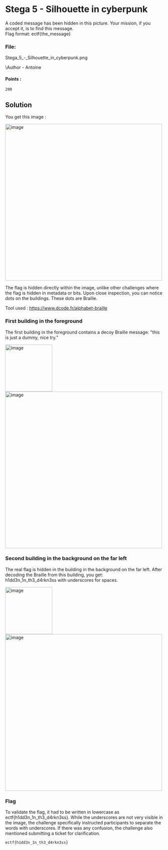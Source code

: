 ﻿# Stega 5 - Silhouette in cyberpunk

A coded message has been hidden in this picture. Your mission, if you accept it, is to find this message.  
Flag format: ectf{the_message}

### File:
Stega_5_-_Silhouette_in_cyberpunk.png

\Author - Antoine

#### Points :
`200`

## Solution
You get this image :  

<img width="500" alt="image" src="https://github.com/Firou9858/ECTF-main/blob/main/ECTF-main/Stega/Stega%205%20-%20Silhouette%20in%20cyberpunk/Stega_5_-_Silhouette_in_cyberpunk.png?raw=true" />


The flag is hidden directly within the image, unlike other challenges where the flag is hidden in metadata or bits. Upon close inspection, you can notice dots on the buildings. These dots are Braille.  

Tool used : https://www.dcode.fr/alphabet-braille

### First building in the foreground
The first building in the foreground contains a decoy Braille message: "this is just a dummy, nice try."  

<img width="150" alt="image" src="https://github.com/Firou9858/ECTF-main/blob/main/ECTF-main/Stega/Stega%205%20-%20Silhouette%20in%20cyberpunk/first_building.png?raw=true" />  
   
<img width="500" alt="image" src="https://github.com/Firou9858/ECTF-main/blob/main/ECTF-main/Stega/Stega%205%20-%20Silhouette%20in%20cyberpunk/first_translation.png?raw=true" />  

### Second building in the background on the far left
The real flag is hidden in the building in the background on the far left. After decoding the Braille from this building, you get:  
h1dd3n_1n_th3_d4rkn3ss with underscores for spaces.  

<img width="150" alt="image" src="https://github.com/Firou9858/ECTF-main/blob/main/ECTF-main/Stega/Stega%205%20-%20Silhouette%20in%20cyberpunk/second_building.png?raw=true" /> 
  
<img width="500" alt="image" src="https://github.com/Firou9858/ECTF-main/blob/main/ECTF-main/Stega/Stega%205%20-%20Silhouette%20in%20cyberpunk/second_translation.png?raw=true"/>  

### Flag
To validate the flag, it had to be written in lowercase as ectf{h1dd3n_1n_th3_d4rkn3ss}. While the underscores are not very visible in the image, the challenge specifically instructed participants to separate the words with underscores. If there was any confusion, the challenge also mentioned submitting a ticket for clarification.

`ectf{h1dd3n_1n_th3_d4rkn3ss}`
